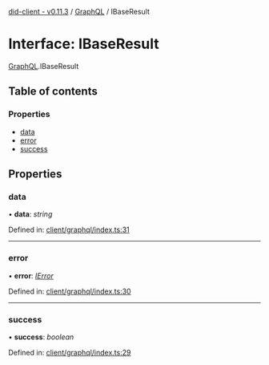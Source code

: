 [did-client - v0.11.3](../README.md) / [GraphQL](../modules/graphql.md) / IBaseResult

# Interface: IBaseResult

[GraphQL](../modules/graphql.md).IBaseResult

## Table of contents

### Properties

- [data](graphql.ibaseresult.md#data)
- [error](graphql.ibaseresult.md#error)
- [success](graphql.ibaseresult.md#success)

## Properties

### data

• **data**: *string*

Defined in: [client/graphql/index.ts:31](https://github.com/Puzzlepart/did/blob/dev/client/graphql/index.ts#L31)

___

### error

• **error**: [*IError*](graphql.ierror.md)

Defined in: [client/graphql/index.ts:30](https://github.com/Puzzlepart/did/blob/dev/client/graphql/index.ts#L30)

___

### success

• **success**: *boolean*

Defined in: [client/graphql/index.ts:29](https://github.com/Puzzlepart/did/blob/dev/client/graphql/index.ts#L29)
